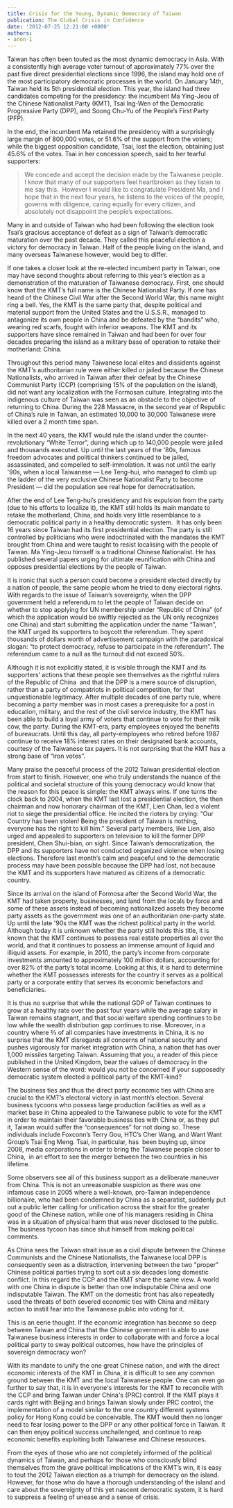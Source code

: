 ```yaml
---
title: Crisis for the Young, Dynamic Democracy of Taiwan
publication: The Global Crisis in Confidence
date: '2012-07-25 12:21:00 +0000'
authors:
- anon-1
---
```


Taiwan has often been touted as the most dynamic democracy in Asia. With a consistently high average voter turnout of approximately 77% over the past five direct presidential elections since 1996, the island may hold one of the most participatory democratic processes in the world. On January 14th, Taiwan held its 5th presidential election. This year, the island had three candidates competing for the presidency: the incumbent Ma Ying-Jeou of the Chinese Nationalist Party (KMT), Tsai Ing-Wen of the Democratic Progressive Party (DPP), and Soong Chu-Yu of the People’s First Party (PFP).

In the end, the incumbent Ma retained the presidency with a surprisingly large margin of 800,000 votes, or 51.6% of the support from the voters; while the biggest opposition candidate, Tsai, lost the election, obtaining just 45.6% of the votes. Tsai in her concession speech, said to her tearful supporters:

> We concede and accept the decision made by the Taiwanese people. I know that many of our supporters feel heartbroken as they listen to me say this.  However I would like to congratulate President Ma, and I hope that in the next four years, he listens to the voices of the people, governs with diligence, caring equally for every citizen, and absolutely not disappoint the people’s expectations.

Many in and outside of Taiwan who had been following the election took Tsai’s gracious acceptance of defeat as a sign of Taiwan’s democratic maturation over the past decade. They called this peaceful election a victory for democracy in Taiwan. Half of the people living on the island, and many overseas Taiwanese however, would beg to differ.

If one takes a closer look at the re-elected incumbent party in Taiwan, one may have second thoughts about referring to this year’s election as a demonstration of the maturation of Taiwanese democracy. First, one should know that the KMT’s full name is the Chinese Nationalist Party. If one has heard of the Chinese Civil War after the Second World War, this name might ring a bell. Yes, the KMT is the same party that, despite political and material support from the United States and the U.S.S.R., managed to antagonize its own people in China and be defeated by the “bandits” who, wearing red scarfs, fought with inferior weapons. The KMT and its supporters have since remained in Taiwan and had been for over four decades preparing the island as a military base of operation to retake their motherland: China.

Throughout this period many Taiwanese local elites and dissidents against the KMT’s authoritarian rule were either killed or jailed because the Chinese Nationalists, who arrived in Taiwan after their defeat by the Chinese Communist Party (CCP) (comprising 15% of the population on the island), did not want any localization with the Formosan culture. Integrating into the indigenous culture of Taiwan was seen as an obstacle to the objective of returning to China. During the 228 Massacre, in the second year of Republic of China’s rule in Taiwan, an estimated 10,000 to 30,000 Taiwanese were killed over a 2 month time span.

In the next 40 years, the KMT would rule the island under the counter-revolutionary “White Terror”, during which up to 140,000 people were jailed and thousands executed. Up until the last years of the '80s, famous freedom advocates and political thinkers continued to be jailed, assassinated, and compelled to self-immolation. It was not until the early '90s, when a local Taiwanese — Lee Teng-hui, who managed to climb up the ladder of the very exclusive Chinese Nationalist Party to become President — did the population see real hope for democratisation.

After the end of Lee Teng-hui’s presidency and his expulsion from the party (due to his efforts to localize it), the KMT still holds its main mandate to retake the motherland, China, and holds very little resemblance to a democratic political party in a healthy democratic system.  It has only been 16 years since Taiwan had its first presidential election. The party is still controlled by politicians who were indoctrinated with the mandates the KMT brought from China and were taught to resist localising with the people of Taiwan. Ma Ying-Jeou himself is a traditional Chinese Nationalist. He has published several papers urging for ultimate reunification with China and opposes presidential elections by the people of Taiwan.

It is ironic that such a person could become a president elected directly by a nation of people, the same people whom he tried to deny electoral rights. With regards to the issue of Taiwan’s sovereignty, when the DPP government held a referendum to let the people of Taiwan decide on whether to stop applying for UN membership under “Republic of China” (of which the application would be swiftly rejected as the UN only recognizes one China) and start submitting the application under the name “Taiwan”, the KMT urged its supporters to boycott the referendum. They spent thousands of dollars worth of advertisement campaign with the paradoxical slogan: “to protect democracy, refuse to participate in the referendum”. The referendum came to a null as the turnout did not exceed 50%.

Although it is not explicitly stated, it is visible through the KMT and its supporters’ actions that these people see themselves as the rightful rulers of the Republic of China  and that the DPP is a mere source of disruption, rather than a party of compatriots in political competition, for that unquestionable legitimacy. After multiple decades of one party rule, where becoming a party member was in most cases a prerequisite for a post in education, military, and the rest of the civil service industry, the KMT has been able to build a loyal army of voters that continue to vote for their milk cow, the party. During the KMT-era, party employees enjoyed the benefits of bureaucrats. Until this day, all party-employees who retired before 1987 continue to receive 18% interest rates on their designated bank accounts, courtesy of the Taiwanese tax payers. It is not surprising that the KMT has a strong base of “iron votes”.

Many praise the peaceful process of the 2012 Taiwan presidential election from start to finish. However, one who truly understands the nuance of the political and societal structure of this young democracy would know that the reason for this peace is simple: the KMT always wins. If one turns the clock back to 2004, when the KMT last lost a presidential election, the then chairman and now honorary chairman of the KMT, Lien Chan, led a violent riot to siege the presidential office. He incited the rioters by crying: “Our Country has been stolen! Being the president of Taiwan is nothing, everyone has the right to kill him.” Several party members, like Lien, also urged and appealed to supporters on television to kill the former DPP president, Chen Shui-bian, on sight. Since Taiwan’s democratization, the DPP and its supporters have not conducted organized violence when losing elections. Therefore last month’s calm and peaceful end to the democratic process may have been possible because the DPP had lost, not because the KMT and its supporters have matured as citizens of a democratic country.

Since its arrival on the island of Formosa after the Second World War, the KMT had taken property, businesses, and land from the locals by force and some of these assets instead of becoming nationalized assets they become party assets as the government was one of an authoritarian one-party state. Up until the late '90s the KMT was the richest political party in the world. Although today it is unknown whether the party still holds this title, it is known that the KMT continues to possess real estate properties all over the world, and that it continues to possess an immense amount of liquid and illiquid assets. For example, in 2010, the party’s income from corporate investments amounted to approximately 100 million dollars, accounting for over 82% of the party’s total income. Looking at this, it is hard to determine whether the KMT possesses interests for the country it serves as a political party or a corporate entity that serves its economic benefactors and beneficiaries.

It is thus no surprise that while the national GDP of Taiwan continues to grow at a healthy rate over the past four years while the average salary in Taiwan remains stagnant, and that social welfare spending continues to be low while the wealth distribution gap continues to rise. Moreover, in a country where ⅔ of all companies have investments in China, it is no surprise that the KMT disregards all concerns of national security and pushes vigorously for market integration with China, a nation that has over 1,000 missiles targeting Taiwan. Assuming that you, a reader of this piece published in the United Kingdom, bear the values of democracy in the Western sense of the word: would you not be concerned if your supposedly democratic system elected a political party of the KMT-kind?

The business ties and thus the direct party economic ties with China are crucial to the KMT’s electoral victory in last month’s election. Several business tycoons who possess large production facilities as well as a market base in China appealed to the Taiwanese public to vote for the KMT in order to maintain their favorable business ties with China or, as they put it, Taiwan would suffer the “consequences” for not doing so. These individuals include Foxconn’s Terry Gou, HTC’s Cher Wang, and Want Want Group’s Tsai Eng Meng. Tsai, in particular, has  been buying up, since 2008, media corporations in order to bring the Taiwanese people closer to China,  in an effort to see the merger between the two countries in his lifetime.

Some observers see all of this business support as a deliberate maneuver from China. This is not an unreasonable suspicion as there was one infamous case in 2005 where a well-known, pro-Taiwan independence billionaire, who had been condemned by China as a separatist, suddenly put out a public letter calling for unification across the strait for the greater good of the Chinese nation, while one of his managers residing in China was in a situation of physical harm that was never disclosed to the public. The business tycoon has since shut himself from making political comments.

As China sees the Taiwan strait issue as a civil dispute between the Chinese Communists and the Chinese Nationalists, the Taiwanese local DPP is consequently seen as a distraction, intervening between the two "proper" Chinese political parties trying to sort out a six decades long domestic conflict. In this regard the CCP and the KMT share the same view. A world with one China in dispute is better than one indisputable China and one indisputable Taiwan. The KMT on the domestic front has also repeatedly used the threats of both severed economic ties with China and military action to instill fear into the Taiwanese public into voting for it.

This is an eerie thought. If the economic integration has become so deep between Taiwan and China that the Chinese government is able to use Taiwanese business interests in order to collaborate with and force a local political party to sway political outcomes, how have the principles of sovereign democracy won?

With its mandate to unify the one great Chinese nation, and with the direct economic interests of the KMT in China, it is difficult to see any common ground between the KMT and the local Taiwanese people. One can even go further to say that, it is in everyone's interests for the KMT to reconcile with the CCP and bring Taiwan under China's (PRC) control. If the KMT plays it cards right with Beijing and brings Taiwan slowly under PRC control, the implementation of a model similar to the one country different systems policy for Hong Kong could be conceivable. The KMT would then no longer need to fear losing power to the DPP or any other political force in Taiwan. It can then enjoy political success unchallenged, and continue to reap economic benefits exploiting both Taiwanese and Chinese resources.

From the eyes of those who are not completely informed of the political dynamics of Taiwan, and perhaps for those who consciously blind themselves from the grave political implications of the KMT’s win, it is easy to tout the 2012 Taiwan election as a triumph for democracy on the island. However, for those who do have a thorough understanding of the island and care about the sovereignty of this yet nascent democratic system, it is hard to suppress a feeling of unease and a sense of crisis.
